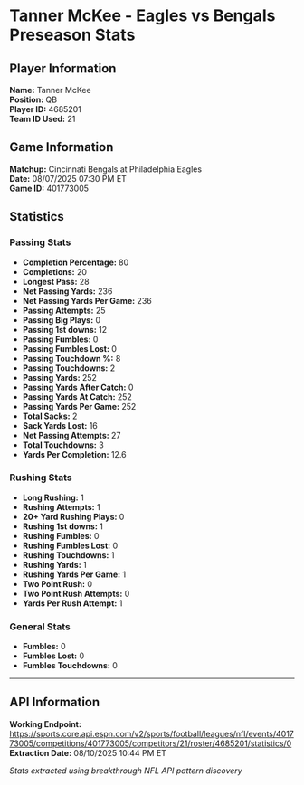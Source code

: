 # Tanner McKee - Eagles vs Bengals Preseason Stats

## Player Information
**Name:** Tanner McKee  
**Position:** QB  
**Player ID:** 4685201  
**Team ID Used:** 21  

## Game Information  
**Matchup:** Cincinnati Bengals at Philadelphia Eagles  
**Date:** 08/07/2025 07:30 PM ET  
**Game ID:** 401773005  

## Statistics

### Passing Stats
- **Completion Percentage:** 80
- **Completions:** 20
- **Longest Pass:** 28
- **Net Passing Yards:** 236
- **Net Passing Yards Per Game:** 236
- **Passing Attempts:** 25
- **Passing Big Plays:** 0
- **Passing 1st downs:** 12
- **Passing Fumbles:** 0
- **Passing Fumbles Lost:** 0
- **Passing Touchdown %:** 8
- **Passing Touchdowns:** 2
- **Passing Yards:** 252
- **Passing Yards After Catch:** 0
- **Passing Yards At Catch:** 252
- **Passing Yards Per Game:** 252
- **Total Sacks:** 2
- **Sack Yards Lost:** 16
- **Net Passing Attempts:** 27
- **Total Touchdowns:** 3
- **Yards Per Completion:** 12.6

### Rushing Stats
- **Long Rushing:** 1
- **Rushing Attempts:** 1
- **20+ Yard Rushing Plays:** 0
- **Rushing 1st downs:** 1
- **Rushing Fumbles:** 0
- **Rushing Fumbles Lost:** 0
- **Rushing Touchdowns:** 1
- **Rushing Yards:** 1
- **Rushing Yards Per Game:** 1
- **Two Point Rush:** 0
- **Two Point Rush Attempts:** 0
- **Yards Per Rush Attempt:** 1

### General Stats
- **Fumbles:** 0
- **Fumbles Lost:** 0
- **Fumbles Touchdowns:** 0

---

## API Information
**Working Endpoint:** https://sports.core.api.espn.com/v2/sports/football/leagues/nfl/events/401773005/competitions/401773005/competitors/21/roster/4685201/statistics/0  
**Extraction Date:** 08/10/2025 10:44 PM ET  

*Stats extracted using breakthrough NFL API pattern discovery*
